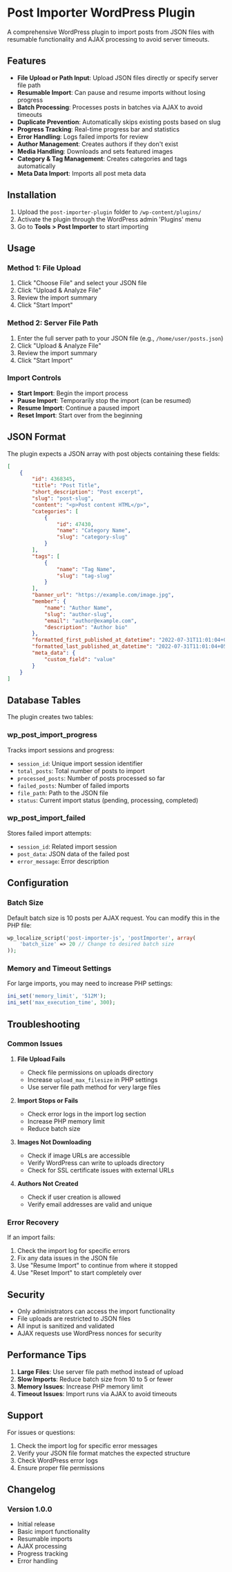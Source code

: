 # Post Importer WordPress Plugin

A comprehensive WordPress plugin to import posts from JSON files with resumable functionality and AJAX processing to avoid server timeouts.

## Features

- **File Upload or Path Input**: Upload JSON files directly or specify server file path
- **Resumable Import**: Can pause and resume imports without losing progress
- **Batch Processing**: Processes posts in batches via AJAX to avoid timeouts
- **Duplicate Prevention**: Automatically skips existing posts based on slug
- **Progress Tracking**: Real-time progress bar and statistics
- **Error Handling**: Logs failed imports for review
- **Author Management**: Creates authors if they don't exist
- **Media Handling**: Downloads and sets featured images
- **Category & Tag Management**: Creates categories and tags automatically
- **Meta Data Import**: Imports all post meta data

## Installation

1. Upload the `post-importer-plugin` folder to `/wp-content/plugins/`
2. Activate the plugin through the WordPress admin 'Plugins' menu
3. Go to **Tools > Post Importer** to start importing

## Usage

### Method 1: File Upload
1. Click "Choose File" and select your JSON file
2. Click "Upload & Analyze File"
3. Review the import summary
4. Click "Start Import"

### Method 2: Server File Path
1. Enter the full server path to your JSON file (e.g., `/home/user/posts.json`)
2. Click "Upload & Analyze File"
3. Review the import summary
4. Click "Start Import"

### Import Controls
- **Start Import**: Begin the import process
- **Pause Import**: Temporarily stop the import (can be resumed)
- **Resume Import**: Continue a paused import
- **Reset Import**: Start over from the beginning

## JSON Format

The plugin expects a JSON array with post objects containing these fields:

```json
[
    {
        "id": 4368345,
        "title": "Post Title",
        "short_description": "Post excerpt",
        "slug": "post-slug",
        "content": "<p>Post content HTML</p>",
        "categories": [
            {
                "id": 47430,
                "name": "Category Name",
                "slug": "category-slug"
            }
        ],
        "tags": [
            {
                "name": "Tag Name",
                "slug": "tag-slug"
            }
        ],
        "banner_url": "https://example.com/image.jpg",
        "member": {
            "name": "Author Name",
            "slug": "author-slug",
            "email": "author@example.com",
            "description": "Author bio"
        },
        "formatted_first_published_at_datetime": "2022-07-31T11:01:04+05:30",
        "formatted_last_published_at_datetime": "2022-07-31T11:01:04+05:30",
        "meta_data": {
            "custom_field": "value"
        }
    }
]
```

## Database Tables

The plugin creates two tables:

### wp_post_import_progress
Tracks import sessions and progress:
- `session_id`: Unique import session identifier
- `total_posts`: Total number of posts to import
- `processed_posts`: Number of posts processed so far
- `failed_posts`: Number of failed imports
- `file_path`: Path to the JSON file
- `status`: Current import status (pending, processing, completed)

### wp_post_import_failed
Stores failed import attempts:
- `session_id`: Related import session
- `post_data`: JSON data of the failed post
- `error_message`: Error description

## Configuration

### Batch Size
Default batch size is 10 posts per AJAX request. You can modify this in the PHP file:

```php
wp_localize_script('post-importer-js', 'postImporter', array(
    'batch_size' => 20 // Change to desired batch size
));
```

### Memory and Timeout Settings
For large imports, you may need to increase PHP settings:

```php
ini_set('memory_limit', '512M');
ini_set('max_execution_time', 300);
```

## Troubleshooting

### Common Issues

1. **File Upload Fails**
   - Check file permissions on uploads directory
   - Increase `upload_max_filesize` in PHP settings
   - Use server file path method for very large files

2. **Import Stops or Fails**
   - Check error logs in the import log section
   - Increase PHP memory limit
   - Reduce batch size

3. **Images Not Downloading**
   - Check if image URLs are accessible
   - Verify WordPress can write to uploads directory
   - Check for SSL certificate issues with external URLs

4. **Authors Not Created**
   - Check if user creation is allowed
   - Verify email addresses are valid and unique

### Error Recovery

If an import fails:
1. Check the import log for specific errors
2. Fix any data issues in the JSON file
3. Use "Resume Import" to continue from where it stopped
4. Use "Reset Import" to start completely over

## Security

- Only administrators can access the import functionality
- File uploads are restricted to JSON files
- All input is sanitized and validated
- AJAX requests use WordPress nonces for security

## Performance Tips

1. **Large Files**: Use server file path method instead of upload
2. **Slow Imports**: Reduce batch size from 10 to 5 or fewer
3. **Memory Issues**: Increase PHP memory limit
4. **Timeout Issues**: Import runs via AJAX to avoid timeouts

## Support

For issues or questions:
1. Check the import log for specific error messages
2. Verify your JSON file format matches the expected structure
3. Check WordPress error logs
4. Ensure proper file permissions

## Changelog

### Version 1.0.0
- Initial release
- Basic import functionality
- Resumable imports
- AJAX processing
- Progress tracking
- Error handling
